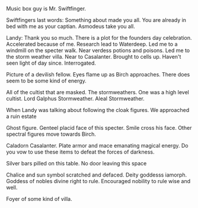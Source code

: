 Music box guy is Mr. Swiftfinger.

Swiftfingers last words: Something about made you all.  You are already in bed with me as your captian. Asmodeus take you all.

Landy: Thank you so much. There is a plot for the founders day celebration.  Accelerated because of me. Research lead to Waterdeep.  Led me to a windmill on the specter walk.  Near verdess potions and poisons.  Led me to the storm weather villa. Near to Casalanter.  Brought to cells up. Haven't seen light of day since. Interrogated.  

Picture of a devilish fellow. Eyes flame up as Birch approaches.  There does seem to be some kind of energy.

All of the cultist that are masked. The stormweathers. One was a high level cultist.  Lord Galphus Stormweather. Aleal Stormweather.

When Landy was talking about following the cloak figures.  We approached a ruin estate

Ghost figure. Genteel placid face of this specter. Smile cross his face. Other spectral figures move towards Birch.

Caladorn Casalanter. Plate armor and mace emanating magical energy. Do you vow to use these items to defeat the forces of darkness. 

Silver bars pilled on this table. No door leaving this space

Chalice and sun symbol scratched and defaced. Deity goddesss iamorph.  Goddess of nobles divine right to rule.  Encouraged nobility to rule wise and well.

Foyer of some kind of villa.
